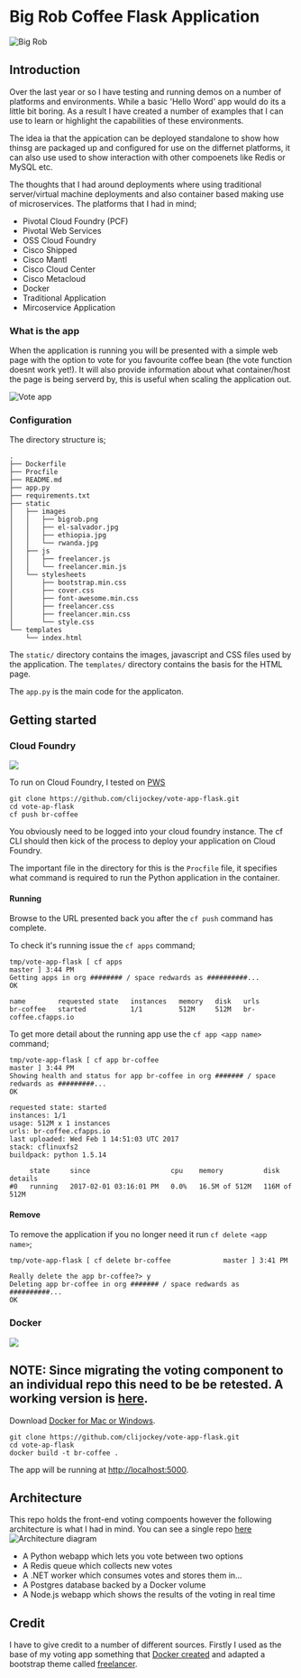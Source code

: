 # Big Rob Coffee Flask Application

![Big Rob](https://res.cloudinary.com/dalqykxs4/image/upload/c_scale,w_74/v1485962518/GitHub/bigrob-transparant.png)

## Introduction

Over the last year or so I have testing and running demos on a number of platforms and environments. While a basic 'Hello Word' app would do its a little bit boring. As a result I have created a number of examples that I can use to learn or highlight the capabilities of these environments.

The idea ia that the appication can be deployed standalone to show how thinsg are packaged up and configured for use on the differnet platforms, it can also use used to show interaction with other compoenets like Redis or MySQL etc.


The thoughts that I had around deployments where using traditional server/virtual machine deployments and also container based making use of microservices. The platforms that I had in mind;

* Pivotal Cloud Foundry (PCF)
* Pivotal Web Services
* OSS Cloud Foundry
* Cisco Shipped
* Cisco Mantl
* Cisco Cloud Center
* Cisco Metacloud
* Docker
* Traditional Application
* Mircoservice Application

### What is the app
When the application is running you will be presented with a simple web page with the option to vote for you favourite coffee bean (the vote function doesnt work yet!). It will also provide information about what container/host the page is being serverd by, this is useful when scaling the application out.

![Vote app](https://res.cloudinary.com/dalqykxs4/image/upload/v1485962497/GitHub/Big-Rob-Coffee.png)

### Configuration

The directory structure is;

```
.
├── Dockerfile
├── Procfile
├── README.md
├── app.py
├── requirements.txt
├── static
│   ├── images
│   │   ├── bigrob.png
│   │   ├── el-salvador.jpg
│   │   ├── ethiopia.jpg
│   │   └── rwanda.jpg
│   ├── js
│   │   ├── freelancer.js
│   │   └── freelancer.min.js
│   └── stylesheets
│       ├── bootstrap.min.css
│       ├── cover.css
│       ├── font-awesome.min.css
│       ├── freelancer.css
│       ├── freelancer.min.css
│       └── style.css
└── templates
    └── index.html
```
The ```static/``` directory contains the images, javascript and CSS files used by the application. The ```templates/``` directory contains the basis for the HTML page.

The ```app.py``` is the main code for the applicaton.

## Getting started



### Cloud Foundry

![](https://www.google.co.uk/url?sa=i&rct=j&q=&esrc=s&source=images&cd=&cad=rja&uact=8&ved=0ahUKEwiGgrflou_RAhVBShQKHUWfDnQQjRwIBw&url=https%3A%2F%2Fblog.hazelcast.com%2Fcloud-foundry%2F&psig=AFQjCNGALK-NGGaH09PxUfF84Tk32QlxCg&ust=1486051312029611)

To run on Cloud Foundry, I tested on [PWS](http://run.pivotal.io)

```
git clone https://github.com/clijockey/vote-app-flask.git
cd vote-ap-flask
cf push br-coffee
```

You obviously need to be logged into your cloud foundry instance.
The cf CLI should then kick of the process to deploy your application on Cloud Foundry.

The important file in the directory for this is the ```Procfile``` file, it specifies what command is required to run the Python application in the container.

#### Running

Browse to the URL presented back you after the ```cf push``` command has complete.

To check it's running issue the ```cf apps``` command;

```
tmp/vote-app-flask [ cf apps                                                                                                                             master ] 3:44 PM
Getting apps in org ######## / space redwards as ##########...
OK

name        requested state   instances   memory   disk   urls
br-coffee   started           1/1         512M     512M   br-coffee.cfapps.io

```

To get more detail about the running app use the ```cf app <app name>``` command;

```
tmp/vote-app-flask [ cf app br-coffee                                                                                                                    master ] 3:44 PM
Showing health and status for app br-coffee in org ####### / space redwards as #########...
OK

requested state: started
instances: 1/1
usage: 512M x 1 instances
urls: br-coffee.cfapps.io
last uploaded: Wed Feb 1 14:51:03 UTC 2017
stack: cflinuxfs2
buildpack: python 1.5.14

     state     since                    cpu    memory          disk           details
#0   running   2017-02-01 03:16:01 PM   0.0%   16.5M of 512M   116M of 512M
```

#### Remove

To remove the application if you no longer need it run ```cf delete <app name>```;

```
tmp/vote-app-flask [ cf delete br-coffee             master ] 3:41 PM

Really delete the app br-coffee?> y
Deleting app br-coffee in org ####### / space redwards as ##########...
OK
```

### Docker

![](https://www.google.co.uk/url?sa=i&rct=j&q=&esrc=s&source=images&cd=&cad=rja&uact=8&ved=0ahUKEwjTkdrzou_RAhXCuRQKHUJmBPYQjRwIBw&url=https%3A%2F%2Fcommons.wikimedia.org%2Fwiki%2FFile%3ADocker_(container_engine)_logo.png&bvm=bv.145822982,d.ZGg&psig=AFQjCNEwoscxIJeGYXATInJLz5aufYHT0A&ust=1486051371672328)

NOTE: Since migrating the voting component to an individual repo this need to be be retested. A working version is [here](https://github.com/clijockey/miggins-vote-app).
-----

Download [Docker for Mac or Windows](https://www.docker.com/products/overview).

```
git clone https://github.com/clijockey/vote-app-flask.git
cd vote-ap-flask
docker build -t br-coffee .

```


The app will be running at [http://localhost:5000](http://localhost:5000).

## Architecture

This repo holds the front-end voting compoents however the following architecture is what I had in mind. You can see a single repo [here](https://github.com/clijockey/miggins-vote-app) 
![Architecture diagram](https://res.cloudinary.com/dalqykxs4/image/upload/v1485963209/GitHub/architecture.png)

* A Python webapp which lets you vote between two options
* A Redis queue which collects new votes
* A .NET worker which consumes votes and stores them in…
* A Postgres database backed by a Docker volume
* A Node.js webapp which shows the results of the voting in real time

## Credit

I have to give credit to a number of different sources. Firstly I used as the base of my voting app something that [Docker created](https://github.com/docker/example-voting-app) and adapted a bootstrap theme called [freelancer](https://github.com/BlackrockDigital/startbootstrap-freelancer).
